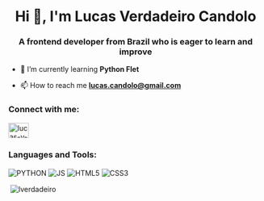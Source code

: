 <h1 align="center">Hi 👋, I'm Lucas Verdadeiro Candolo</h1>
<h3 align="center">A frontend developer from Brazil who is eager to learn and improve</h3>


- 🌱 I’m currently learning **Python Flet**

- 📫 How to reach me **lucas.candolo@gmail.com**

<h3 align="left">Connect with me:</h3>
<p align="left">
<a href="https://linkedin.com/in/lucas-v-candolo-b840a7239" target="blank"><img align="center" src="https://raw.githubusercontent.com/rahuldkjain/github-profile-readme-generator/master/src/images/icons/Social/linked-in-alt.svg" alt="lucas-v-candolo-b840a7239" height="30" width="40" /></a>
</p>

<h3 align="left">Languages and Tools:</h3>
<p align="left">
<img align="center" alt="PYTHON" src = "https://img.shields.io/badge/Python-14354C?style=for-the-badge&logo=python&logoColor=white" />
<img align="center" alt="JS" src = "https://img.shields.io/badge/JavaScript-F7DF1E?style=for-the-badge&logo=javascript&logoColor=black" />
<img align="center" alt="HTML5" src = "https://img.shields.io/badge/HTML5-E34F26?style=for-the-badge&logo=html5&logoColor=white" />
<img align="center" alt="CSS3" src = "https://img.shields.io/badge/CSS3-1572B6?style=for-the-badge&logo=css3&logoColor=white" />

<p>&nbsp;<img align="center" src="https://github-readme-stats.vercel.app/api?username=lverdadeiro&show_icons=true&locale=en" alt="lverdadeiro" /></p>
